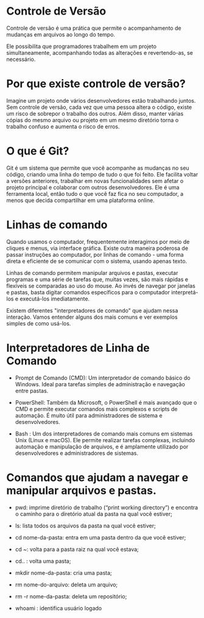 # Controle de Versão

Controle de versão é uma prática que permite o acompanhamento de mudanças em arquivos ao longo do tempo.

Ele possibilita que programadores trabalhem em um projeto simultaneamente, acompanhando todas as alterações e revertendo-as, se necessário.



# Por que existe controle de versão?

Imagine um projeto onde vários desenvolvedores estão trabalhando juntos. Sem controle de versão, cada vez que uma pessoa altera o código, existe um risco de sobrepor o trabalho dos outros. Além disso, manter várias cópias do mesmo arquivo ou projeto em um mesmo diretório torna o trabalho confuso e aumenta o risco de erros.

# O que é Git?
Git é um sistema que permite que você acompanhe as mudanças no seu código, criando uma linha do tempo de tudo o que foi feito. Ele facilita voltar a versões anteriores, trabalhar em novas funcionalidades sem afetar o projeto principal e colaborar com outros desenvolvedores. Ele é uma ferramenta local, então tudo o que você faz fica no seu computador, a menos que decida compartilhar em uma plataforma online.


# Linhas de comando

Quando usamos o computador, frequentemente interagimos por meio de cliques e menus, via interface gráfica. Existe outra maneira poderosa de passar instruções ao computador, por linhas de comando - uma forma direta e eficiente de se comunicar com o sistema, usando apenas texto. 



Linhas de comando permitem manipular arquivos e pastas, executar programas e uma série de tarefas que, muitas vezes, são mais rápidas e flexíveis se comparadas ao uso do mouse. Ao invés de navegar por janelas e pastas, basta digitar comandos específicos para o computador interpretá-los e executá-los imediatamente. 


 Existem diferentes "interpretadores de comando" que ajudam nessa interação. Vamos entender alguns dos mais comuns e ver exemplos simples de como usá-los.


# Interpretadores de Linha de Comando
- Prompt de Comando (CMD):
Um interpretador de comando básico do Windows. Ideal para tarefas simples de administração e navegação entre pastas.

- PowerShell:
Também da Microsoft, o PowerShell é mais avançado que o CMD e permite executar comandos mais complexos e scripts de automação. É muito útil para administradores de sistema e desenvolvedores.

- Bash :
Um dos interpretadores de comando mais comuns em sistemas Unix (Linux e macOS). Ele permite realizar tarefas complexas, incluindo automação e manipulação de arquivos, e é amplamente utilizado por desenvolvedores e administradores de sistemas.

# Comandos que ajudam a navegar e manipular arquivos e pastas.

- pwd: imprime diretório de trabalho (“print working directory”) e encontra o caminho para o diretório atual da pasta na qual você estiver;

- ls: lista todos os arquivos da pasta na qual você estiver;

- cd nome-da-pasta: entra em uma pasta dentro da que você estiver; 

- cd ~: volta para a pasta raiz na qual você estava; 
- cd.. : volta uma pasta; 
- mkdir nome-da-pasta: cria uma pasta; 
- rm nome-do-arquivo: deleta um arquivo; 
- rm -r nome-da-pasta: deleta um repositório;
- whoami : identifica usuário logado

